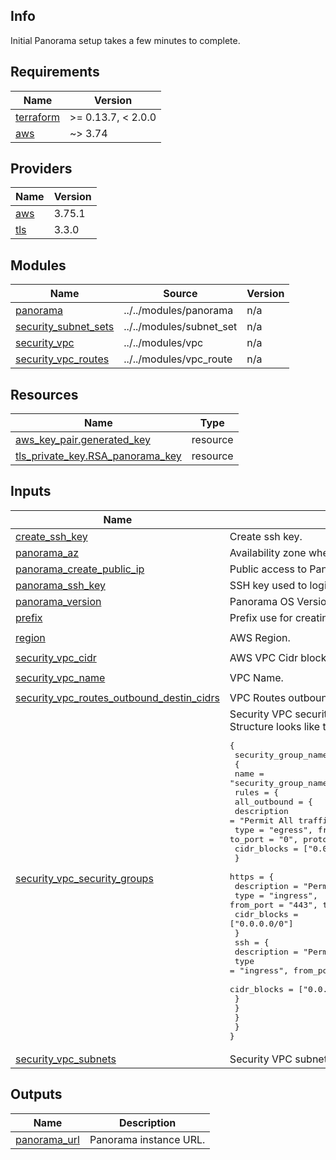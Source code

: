 <!-- BEGIN_TF_DOCS -->

## Info
Initial Panorama setup takes a few minutes to complete.

## Requirements

| Name | Version |
|------|---------|
| <a name="requirement_terraform"></a> [terraform](#requirement\_terraform) | >= 0.13.7, < 2.0.0 |
| <a name="requirement_aws"></a> [aws](#requirement\_aws) | ~> 3.74 |

## Providers

| Name | Version |
|------|---------|
| <a name="provider_aws"></a> [aws](#provider\_aws) | 3.75.1 |
| <a name="provider_tls"></a> [tls](#provider\_tls) | 3.3.0 |

## Modules

| Name | Source | Version |
|------|--------|---------|
| <a name="module_panorama"></a> [panorama](#module\_panorama) | ../../modules/panorama | n/a |
| <a name="module_security_subnet_sets"></a> [security\_subnet\_sets](#module\_security\_subnet\_sets) | ../../modules/subnet_set | n/a |
| <a name="module_security_vpc"></a> [security\_vpc](#module\_security\_vpc) | ../../modules/vpc | n/a |
| <a name="module_security_vpc_routes"></a> [security\_vpc\_routes](#module\_security\_vpc\_routes) | ../../modules/vpc_route | n/a |

## Resources

| Name | Type |
|------|------|
| [aws_key_pair.generated_key](https://registry.terraform.io/providers/hashicorp/aws/latest/docs/resources/key_pair) | resource |
| [tls_private_key.RSA_panorama_key](https://registry.terraform.io/providers/hashicorp/tls/latest/docs/resources/private_key) | resource |

## Inputs

| Name | Description | Type | Default | Required |
|------|-------------|------|---------|:--------:|
| <a name="input_create_ssh_key"></a> [create\_ssh\_key](#input\_create\_ssh\_key) | Create ssh key. | `bool` | `false` | no |
| <a name="input_panorama_az"></a> [panorama\_az](#input\_panorama\_az) | Availability zone where Panorama was be deployed. | `string` | n/a | yes |
| <a name="input_panorama_create_public_ip"></a> [panorama\_create\_public\_ip](#input\_panorama\_create\_public\_ip) | Public access to Panorama. | `bool` | `false` | no |
| <a name="input_panorama_ssh_key"></a> [panorama\_ssh\_key](#input\_panorama\_ssh\_key) | SSH key used to login into Panorama EC2 server. | `string` | n/a | yes |
| <a name="input_panorama_version"></a> [panorama\_version](#input\_panorama\_version) | Panorama OS Version. | `string` | `"10.2"` | no |
| <a name="input_prefix"></a> [prefix](#input\_prefix) | Prefix use for creating unique names. | `string` | `""` | no |
| <a name="input_region"></a> [region](#input\_region) | AWS Region. | `string` | `"us-east-1"` | no |
| <a name="input_security_vpc_cidr"></a> [security\_vpc\_cidr](#input\_security\_vpc\_cidr) | AWS VPC Cidr block. | `string` | n/a | yes |
| <a name="input_security_vpc_name"></a> [security\_vpc\_name](#input\_security\_vpc\_name) | VPC Name. | `string` | `"security-vpc"` | no |
| <a name="input_security_vpc_routes_outbound_destin_cidrs"></a> [security\_vpc\_routes\_outbound\_destin\_cidrs](#input\_security\_vpc\_routes\_outbound\_destin\_cidrs) | VPC Routes outbound cidr | `string` | n/a | yes |
| <a name="input_vpc_security_groups"></a> [security\_vpc\_security\_groups](#input\_security\_vpc\_security\_groups) | Security VPC security groups settings.<br>Structure looks like this:<pre>{<br>  security_group_name = {<br>    {<br>      name = "security_group_name"<br>      rules = {<br>        all_outbound = {<br>          description = "Permit All traffic outbound"<br>          type        = "egress", from_port = "0", to_port = "0", protocol = "-1"<br>          cidr_blocks = ["0.0.0.0/0"]<br>        }<br>        https = {<br>          description = "Permit HTTPS"<br>          type        = "ingress", from_port = "443", to_port = "443", protocol = "tcp"<br>          cidr_blocks = ["0.0.0.0/0"]<br>        }<br>        ssh = {<br>          description = "Permit SSH"<br>          type        = "ingress", from_port = "22", to_port = "22", protocol = "tcp"<br>          cidr_blocks = ["0.0.0.0/0"]<br>        }<br>      }<br>    }<br>  }<br>}</pre> | `map(any)` | n/a | yes |
| <a name="input_security_vpc_subnets"></a> [security\_vpc\_subnets](#input\_security\_vpc\_subnets) | Security VPC subnets CIDR | `map(any)` | `{}` | no |

## Outputs

| Name | Description |
|------|-------------|
| <a name="output_panorama_url"></a> [panorama\_url](#output\_panorama\_url) | Panorama instance URL. |
<!-- END_TF_DOCS -->